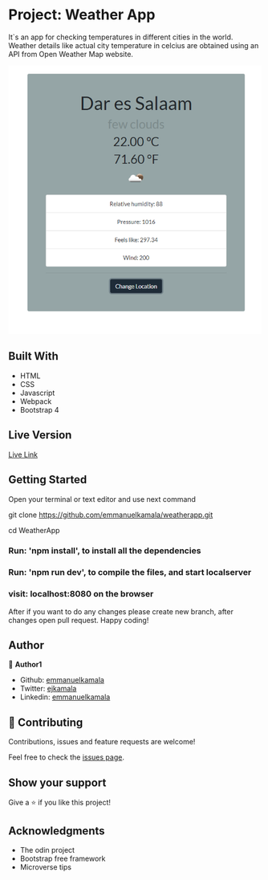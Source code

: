 # Project: Weather App

 It`s an app for checking temperatures in different cities in the world. Weather details like actual city temperature in celcius are obtained using an API from Open Weather Map website.

![screenshot](./src/assets/images/weather.png)


## Built With

- HTML
- CSS
- Javascript
- Webpack
- Bootstrap 4

## Live Version

[Live Link](https://emmanuelkamala.github.io/WeatherApp/)


## Getting Started

Open your terminal or text editor and use next command

  git clone https://github.com/emmanuelkamala/weatherapp.git

  cd WeatherApp

  ### Run: 'npm install', to install all the dependencies

  ### Run: 'npm run dev', to compile the files, and start localserver

  ### visit: localhost:8080 on the browser

After if you want to do any changes please create new branch, after changes open pull request.
Happy coding! 



## Author

👤 **Author1**

- Github: [emmanuelkamala](https://github.com/emmanuelkamala)
- Twitter: [ejkamala](https://twitter.com/ejkamala)
- Linkedin: [emmanuelkamala](https://linkedin.com/in/emmanuelkamala)

## 🤝 Contributing

Contributions, issues and feature requests are welcome!

Feel free to check the [issues page](issues/).

## Show your support

Give a ⭐️ if you like this project!

## Acknowledgments

- The odin project
- Bootstrap free framework
- Microverse tips
